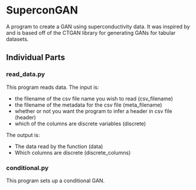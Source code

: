 # SuperconGAN

A program to create a GAN using superconductivity data.
It was inspired by and is based off of the CTGAN library for generating GANs for tabular datasets.

## Individual Parts

### read_data.py

This program reads data.
The input is:

- the filename of the csv file name you wish to read (csv_filename)
- the filename of the metadata for the csv file (meta_filename)
- whether or not you want the program to infer a header in csv file (header)
- which of the columns are discrete variables (discrete)

The output is:

- The data read by the function (data)
- Which columns are discrete (discrete_columns)

### conditional.py

This program sets up a conditional GAN.
